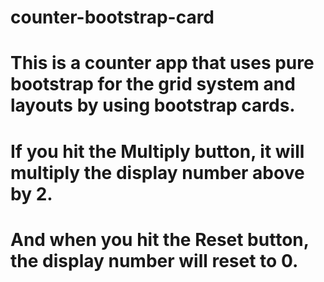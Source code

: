 # counter-bootstrap-card

# This is a counter app that uses pure bootstrap for the grid system and layouts by using bootstrap cards.
# If you hit the Multiply button, it will multiply the display number above by 2.
# And when you hit the Reset button, the display number will reset to 0.
